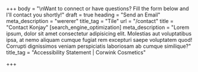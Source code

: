 +++
body = "\nWant to connect or have questions? Fill the form below and I'll contact you shortly!"
draft = true
heading = "Send an Email"
meta_description = "wererer"
title_tag = "Tile"
url = "/contact"
title = "Contact Konjay"
[search_engine_optimization]
meta_description = "Lorem ipsum, dolor sit amet consectetur adipisicing elit. Molestias aut voluptatibus ipsa, at nemo aliquam cumque fugiat rem excepturi saepe voluptatem quod! Corrupti dignissimos veniam perspiciatis laboriosam ab cumque similique?"
title_tag = "Accessibility Statement | Corwink Cosmetics"

+++
